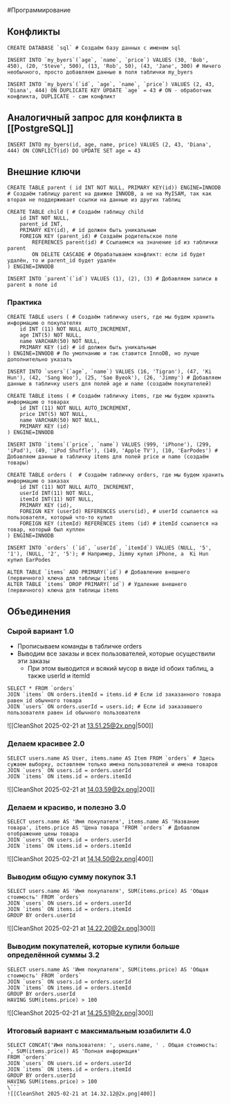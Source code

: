 #Программирование 
## Конфликты
```MySQL
CREATE DATABASE `sql` # Создаём базу данных с именем sql

INSERT INTO `my_byers`(`age`, `name`, `price`) VALUES (30, 'Bob', 450), (20, 'Steve', 500), (13, 'Rob', 50), (43, 'Jane', 300) # Ничего необычного, просто добавляем данные в поля таблички my_byers

INSERT INTO `my_byers`(`id`, `age`, `name`, `price`) VALUES (2, 43, 'Diana', 444) ON DUPLICATE KEY UPDATE `age` = 43 # ON - обработчик конфликта, DUPLICATE - сам конфликт
``` 
## Аналогичный запрос для конфликта в [[PostgreSQL]]
```PostgreSQL
INSERT INTO my_byers(id, age, name, price) VALUES (2, 43, 'Diana', 444) ON CONFLICT(id) DO UPDATE SET age = 43
```
## Внешние ключи
```MySQL
CREATE TABLE parent ( id INT NOT NULL, PRIMARY KEY(id)) ENGINE=INNODB # Создаём таблицу parent на движке INNODB, а не на MyISAM, так как вторая не поддерживает ссылки на данные из других таблиц

CREATE TABLE сhild ( # Создаём таблицу child 
 	id INT NOT NULL,
    parent_id INT, 
	PRIMARY KEY(id), # id должен быть уникальным
    FOREIGN KEY (parent_id) # Создаём родительское поле
    	REFERENCES parent(id) # Ссылаемся на значение id из таблички parent
    	ON DELETE CASCADE # Обрабатываем конфликт: если id будет удалён, то и parent_id будет удалён
) ENGINE=INNODB

INSERT INTO `parent`(`id`) VALUES (1), (2), (3) # Добавляем записи в parent в поле id
```
### Практика 
```MySQL
CREATE TABLE users ( # Создаём табличку users, где мы будем хранить информацию о покупателях 
	id INT (11) NOT NULL AUTO_INCREMENT,
	age INT(5) NOT NULL,
	name VARCHAR(50) NOT NULL,
	PRIMARY KEY (id) # id должен быть уникальным
) ENGINE=INNODB # По умолчанию и так ставится InnoDB, но лучше дополнительно указать 

INSERT INTO `users`(`age`, `name`) VALUES (16, 'Tigran'), (47, 'Ki Hun'), (42, 'Sang Woo'), (25, 'Sae Byeok'), (26, 'Jimmy') # Добавляем данные в табличку users для полей age и name (создаём покупателей)

CREATE TABLE items ( # Создаём табличку items, где мы будем хранить информацию о товарах
	id INT (11) NOT NULL AUTO_INCREMENT,
	price INT(5) NOT NULL,
	name VARCHAR(50) NOT NULL,
	PRIMARY KEY (id)
) ENGINE=INNODB

INSERT INTO `items`(`price`, `name`) VALUES (999, 'iPhone'), (299, 'iPad'), (49, 'iPod Shuffle'), (149, 'Apple TV'), (10, 'EarPodes') # Добавляем данные в табличку items для полей price и name (создаём товары)

CREATE TABLE orders (  # Создаём табличку orders, где мы будем хранить информацию о заказах
	id INT (11) NOT NULL AUTO_ INCREMENT,
	userId INT(11) NOT NULL,
	itemId INT(11) NOT NULL,
	PRIMARY KEY (id),
	FOREIGN KEY (userId) REFERENCES users(id), # userId ссылается на пользователя, который что-то купил
	FOREIGN KEY (itemId) REFERENCES items (id) # itemId ссылается на товар, который был куплен
) ENGINE=INNODB

INSERT INTO `orders` (`id`, `userId`, `itemId`) VALUES (NULL, '5', '1'), (NULL, '2', '5'); # Например, Jimmy купил iPhone, а  Ki Hun купил EarPodes

ALTER TABLE `items` ADD PRIMARY(`id`) # Добавление внешнего (первичного) ключа для таблицы items
ALTER TABLE `items` DROP PRIMARY(`id`) # Удаление внешнего (первичного) ключа для таблицы items
```
## Объединения
### Сырой вариант 1.0
- Прописываем команды в табличке orders
- Выводим все заказы и всех пользователей, которые осуществили эти заказы 
	- При этом выводится и всякий мусор в виде id обоих таблиц, а также userId и itemId
```MySQL
SELECT * FROM `orders`
JOIN `items` ON orders.itemId = items.id # Если id заказанного товара равен id обычного товара
JOIN `users` ON orders.userId = users.id; # Если id заказавшего пользователя равен id обычного пользователя
```
![[CleanShot 2025-02-21 at 13.51.25@2x.png|500]]
### Делаем красивее 2.0
```MySQL
SELECT users.name AS User, items.name AS Item FROM `orders` # Здесь сужаем выборку, оставляем только имена пользователей и имена товаров
JOIN `users` ON users.id = orders.userId
JOIN `items` ON items.id = orders.itemId
```
![[CleanShot 2025-02-21 at 14.03.59@2x.png|200]]
### Делаем и красиво, и полезно 3.0
```MySQL
SELECT users.name AS 'Имя покупателя', items.name AS 'Название товара', items.price AS 'Цена товара 'FROM `orders` # Добавлем отображение цены товара
JOIN `users` ON users.id = orders.userId
JOIN `items` ON items.id = orders.itemId
```
![[CleanShot 2025-02-21 at 14.14.50@2x.png|400]]
### Выводим общую сумму покупок 3.1
```MySQL
SELECT users.name AS 'Имя покупателя', SUM(items.price) AS 'Общая стоимость' FROM `orders`
JOIN `users` ON users.id = orders.userId
JOIN `items` ON items.id = orders.itemId
GROUP BY orders.userId
```
![[CleanShot 2025-02-21 at 14.22.20@2x.png|300]]
### Выводим покупателей, которые купили больше определённой суммы 3.2
```MySQl
SELECT users.name AS 'Имя покупателя', SUM(items.price) AS 'Общая стоимость' FROM `orders`
JOIN `users` ON users.id = orders.userId
JOIN `items` ON items.id = orders.itemId
GROUP BY orders.userId
HAVING SUM(items.price) > 100
```
![[CleanShot 2025-02-21 at 14.25.51@2x.png|300]]
### Итоговый вариант c максимальным юзабилити 4.0
```MySQL
SELECT CONCAT('Имя пользователя: ', users.name, ' . Общая стоимость: ', SUM(items.price)) AS 'Полная информация'
FROM `orders`
JOIN `users` ON users.id = orders.userId
JOIN `items` ON items.id = orders.itemId
GROUP BY orders.userId
HAVING SUM(items.price) > 100 
\```
![[CleanShot 2025-02-21 at 14.32.12@2x.png|400]]